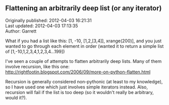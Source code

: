 ## Flattening an arbitrarily deep list (or any iterator)  
Originally published: 2012-04-03 16:21:31  
Last updated: 2012-04-03 17:13:35  
Author: Garrett   
  
What if you had a list like this: [1, -10, [1,2,[3,4]], xrange(200)], and you just wanted to go through each element in order (wanted it to return a simple list of [1,-10,1,2,3,4,1,2,3,4...199])

I've seen a couple of attempts to flatten arbitrarily deep lists.  Many of them involve recursion, like this one: http://rightfootin.blogspot.com/2006/09/more-on-python-flatten.html

Recursion is generally considered non-pythonic (at least to my knowledge), so I have used one which just involves simple iterators instead.  Also, recursion will fail if the list is too deep (so it wouldn't really be arbitrary, would it?).